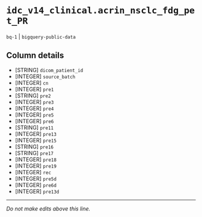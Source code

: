 # `idc_v14_clinical.acrin_nsclc_fdg_pet_PR`
`bq-1` | `bigquery-public-data`

## Column details
* [STRING]    `dicom_patient_id`
* [INTEGER]   `source_batch`
* [INTEGER]   `cn`
* [INTEGER]   `pre1`
* [STRING]    `pre2`
* [INTEGER]   `pre3`
* [INTEGER]   `pre4`
* [INTEGER]   `pre5`
* [INTEGER]   `pre6`
* [STRING]    `pre11`
* [INTEGER]   `pre13`
* [INTEGER]   `pre15`
* [STRING]    `pre16`
* [STRING]    `pre17`
* [INTEGER]   `pre18`
* [INTEGER]   `pre19`
* [INTEGER]   `rec`
* [INTEGER]   `pre5d`
* [INTEGER]   `pre6d`
* [INTEGER]   `pre13d`

-------------------------------------------------------------------------------
*Do not make edits above this line.*
